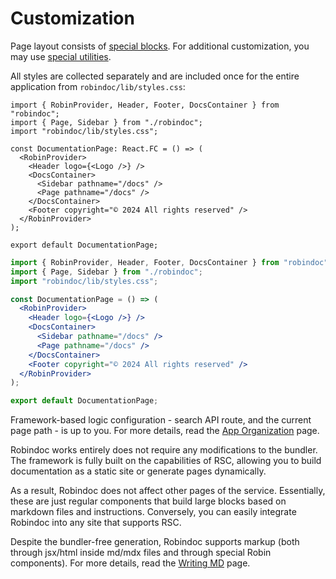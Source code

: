 # Customization

Page layout consists of [special blocks](./01-elements/README.md). For additional customization, you may use [special utilities](./02-tools/README.md).

All styles are collected separately and are included once for the entire application from `robindoc/lib/styles.css`:

```tsx filename="app/docs/page.tsx" switcher tab="TypeScript"
import { RobinProvider, Header, Footer, DocsContainer } from "robindoc";
import { Page, Sidebar } from "./robindoc";
import "robindoc/lib/styles.css";

const DocumentationPage: React.FC = () => (
  <RobinProvider>
    <Header logo={<Logo />} />
    <DocsContainer>
      <Sidebar pathname="/docs" />
      <Page pathname="/docs" />
    </DocsContainer>
    <Footer copyright="© 2024 All rights reserved" />
  </RobinProvider>
);

export default DocumentationPage;
```

```jsx filename="app/docs/page.jsx" switcher tab="JavaScript"
import { RobinProvider, Header, Footer, DocsContainer } from "robindoc";
import { Page, Sidebar } from "./robindoc";
import "robindoc/lib/styles.css";

const DocumentationPage = () => (
  <RobinProvider>
    <Header logo={<Logo />} />
    <DocsContainer>
      <Sidebar pathname="/docs" />
      <Page pathname="/docs" />
    </DocsContainer>
    <Footer copyright="© 2024 All rights reserved" />
  </RobinProvider>
);

export default DocumentationPage;
```

Framework-based logic configuration - search API route, and the current page path - is up to you. For more details, read the [App Organization](../01-getting-started/04-app-organization.md) page.

Robindoc works entirely does not require any modifications to the bundler. The framework is fully built on the capabilities of RSC, allowing you to build documentation as a static site or generate pages dynamically.

As a result, Robindoc does not affect other pages of the service. Essentially, these are just regular components that build large blocks based on markdown files and instructions. Conversely, you can easily integrate Robindoc into any site that supports RSC.

Despite the bundler-free generation, Robindoc supports markup (both through jsx/html inside md/mdx files and through special Robin components). For more details, read the [Writing MD](../01-getting-started/02-writing-md.md) page.
